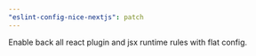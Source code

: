 ```yaml
---
"eslint-config-nice-nextjs": patch
---
```


Enable back all react plugin and jsx runtime rules with flat config.
